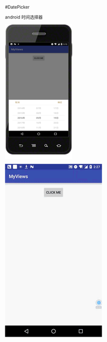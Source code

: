 #DatePicker

android 时间选择器


 ![image](https://github.com/lpy19930103/AndroidDatePicker/blob/master/androidDatePicker1.png)
 
 ![image](https://github.com/lpy19930103/AndroidDatePicker/blob/master/datepicker.gif)
